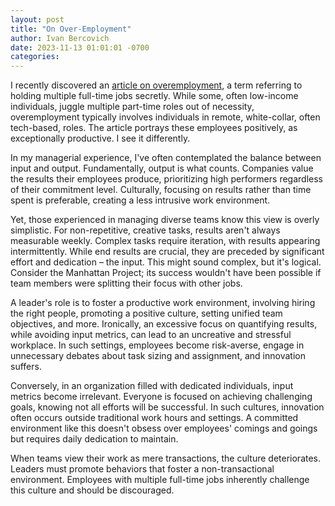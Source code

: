 ```yaml
---
layout: post
title: "On Over-Employment"
author: Ivan Bercovich
date: 2023-11-13 01:01:01 -0700
categories:
---
```


I recently discovered an [article on overemployment](https://www.businessinsider.com/overemployed-workers-secret-two-multiple-jobs-salaries-tech-tips-2023-11), a term referring to holding multiple full-time jobs secretly. While some, often low-income individuals, juggle multiple part-time roles out of necessity, overemployment typically involves individuals in remote, white-collar, often tech-based, roles. The article portrays these employees positively, as exceptionally productive. I see it differently.

In my managerial experience, I've often contemplated the balance between input and output. Fundamentally, output is what counts. Companies value the results their employees produce, prioritizing high performers regardless of their commitment level. Culturally, focusing on results rather than time spent is preferable, creating a less intrusive work environment.

Yet, those experienced in managing diverse teams know this view is overly simplistic. For non-repetitive, creative tasks, results aren't always measurable weekly. Complex tasks require iteration, with results appearing intermittently. While end results are crucial, they are preceded by significant effort and dedication – the input. This might sound complex, but it's logical. Consider the Manhattan Project; its success wouldn't have been possible if team members were splitting their focus with other jobs.

A leader's role is to foster a productive work environment, involving hiring the right people, promoting a positive culture, setting unified team objectives, and more. Ironically, an excessive focus on quantifying results, while avoiding input metrics, can lead to an uncreative and stressful workplace. In such settings, employees become risk-averse, engage in unnecessary debates about task sizing and assignment, and innovation suffers.

Conversely, in an organization filled with dedicated individuals, input metrics become irrelevant. Everyone is focused on achieving challenging goals, knowing not all efforts will be successful. In such cultures, innovation often occurs outside traditional work hours and settings. A committed environment like this doesn't obsess over employees' comings and goings but requires daily dedication to maintain.

When teams view their work as mere transactions, the culture deteriorates. Leaders must promote behaviors that foster a non-transactional environment. Employees with multiple full-time jobs inherently challenge this culture and should be discouraged.